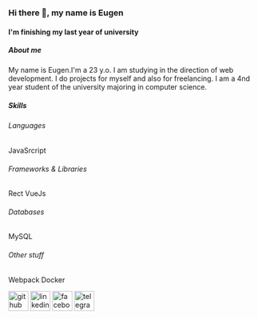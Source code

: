 ### Hi there 👋, my name is Eugen
#### I'm finishing my last year of university
##### About me
My name is Eugen.I'm a 23 y.o.
I am studying in the direction of web development. I do projects for myself and also for freelancing. I am a 4nd year student of the university majoring in computer science.

##### Skills

###### Languages
JavaSrcript

###### Frameworks & Libraries
Rect VueJs

###### Databases
MySQL

###### Other stuff
Webpack Docker


[<img src='https://cdn.jsdelivr.net/npm/simple-icons@3.0.1/icons/github.svg' alt='github' height='40'>](https://github.com/eugenyush)  [<img src='https://cdn.jsdelivr.net/npm/simple-icons@3.0.1/icons/linkedin.svg' alt='linkedin' height='40'>](https://www.linkedin.com/in/eugen-y-a41076126//)  [<img src='https://cdn.jsdelivr.net/npm/simple-icons@3.0.1/icons/facebook.svg' alt='facebook' height='40'>](https://www.facebook.com/zhenya.yushkevich/)  [<img src='https://cdn.jsdelivr.net/npm/simple-icons@3.0.1/icons/telegram.svg' alt='telegram' height='40'>](https://t.me/eugenyush)  
